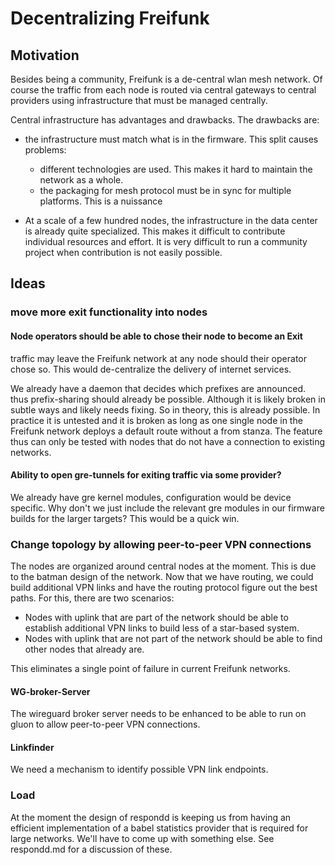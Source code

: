 # Decentralizing Freifunk

## Motivation

Besides being a community, Freifunk is a de-central wlan mesh network. Of 
course the traffic from each node is routed via central gateways to central 
providers using infrastructure that must be managed centrally.

Central infrastructure has advantages and drawbacks. The drawbacks are:

* the infrastructure must match what is in the firmware. This split causes problems:

  * different technologies are used. This makes it hard to maintain the network as a whole.
  * the packaging for mesh protocol must be in sync for multiple platforms. This is a nuissance

* At a scale of a few hundred nodes, the infrastructure in the data center is 
  already quite specialized. This makes it difficult to contribute individual 
  resources and effort. It is very difficult to run a community project when
  contribution is not easily possible.



## Ideas

### move more exit functionality into nodes

#### Node operators should be able to chose their node to become an Exit

traffic may leave the Freifunk network at any node should their operator 
chose so. This would de-centralize the delivery of internet services.

We already have a daemon that decides which prefixes are announced. thus 
prefix-sharing should already be possible. Although it is likely broken in 
subtle ways and likely needs fixing. So in theory, this is already possible.
In practice it is untested and it is broken as long as one single node in the 
Freifunk network deploys a default route without a from stanza. The feature 
thus can only be tested with nodes that do not have a connection to existing 
networks.

#### Ability to open gre-tunnels for exiting traffic via some provider?

We already have gre kernel modules, configuration would be device specific. Why 
don't we just include the relevant gre modules in our firmware builds for the 
larger targets? This would be a quick win.

### Change topology by allowing peer-to-peer VPN connections

The nodes are organized around central nodes at the moment. This is due to the batman design of the network. Now that we have routing, we could build additional VPN links and have the routing protocol figure out the best paths. For this, there are two scenarios:

* Nodes with uplink that are part of the network should be able to establish additional VPN  links to build less of a star-based system.
* Nodes with uplink that are not part of the network should be able to find other nodes that already are.

This eliminates a single point of failure in current Freifunk networks.

#### WG-broker-Server

The wireguard broker server needs to be enhanced to be able to run on gluon to allow peer-to-peer VPN connections.

#### Linkfinder

We need a mechanism to identify possible VPN link endpoints.

### Load

At the moment the design of respondd is keeping us from having an efficient implementation of a babel statistics provider that is required for large networks. We'll have to come up with something else. See respondd.md for a discussion of these.


